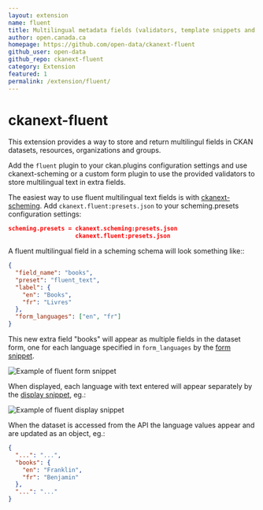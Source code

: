 ```yaml
---
layout: extension
name: fluent
title: Multilingual metadata fields (validators, template snippets and ckanext-scheming support)
author: open.canada.ca
homepage: https://github.com/open-data/ckanext-fluent
github_user: open-data
github_repo: ckanext-fluent
category: Extension
featured: 1
permalink: /extension/fluent/
---
```



ckanext-fluent
==============

This extension provides a way to store and return multilingul
fields in CKAN datasets, resources, organizations and groups.

Add the `fluent` plugin to your ckan.plugins configuration
settings and use ckanext-scheming or a custom form plugin to
use the provided validators to store multilingual text in
extra fields.

The easiest way to use fluent multilingual text fields is with
[ckanext-scheming](https://github.com/open-data/ckanext-scheming/).
Add `ckanext.fluent:presets.json` to your scheming.presets
configuration settings:

```json
scheming.presets = ckanext.scheming:presets.json
                   ckanext.fluent:presets.json
```

A fluent multilingual field in a scheming schema
will look something like::

```json
{
  "field_name": "books",
  "preset": "fluent_text",
  "label": {
    "en": "Books",
    "fr": "Livres"
  },
  "form_languages": ["en", "fr"]
}
```

This new extra field "books" will appear as multiple fields in the
dataset form, one for each language specified in `form_languages`
by the [form snippet](ckanext/fluent/templates/scheming/form_snippets/fluent_text.html).

![Example of fluent form snippet](docs/multilingual-form.png)

When displayed, each language with text entered will appear separately
by the
[display snippet](ckanext/fluent/templates/scheming/display_snippets/fluent_text.html), eg.:

![Example of fluent display snippet](docs/multilingual-display.png)

When the dataset is accessed from the API the language values appear
and are updated as an object, eg.:

```json
{
  "...": "...",
  "books": {
    "en": "Franklin",
    "fr": "Benjamin"
  },
  "...": "..."
}

